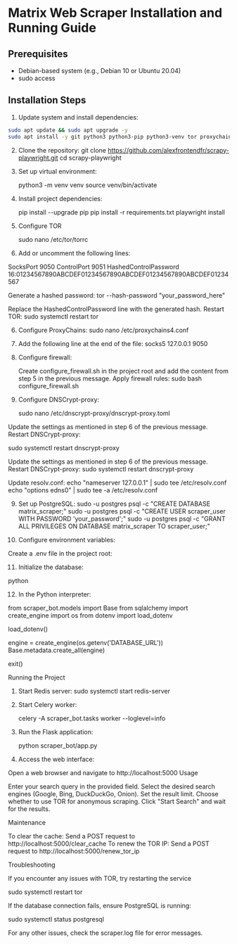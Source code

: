 # Matrix Web Scraper Installation and Running Guide

## Prerequisites

- Debian-based system (e.g., Debian 10 or Ubuntu 20.04)
- sudo access

## Installation Steps

1. Update system and install dependencies:

```bash
sudo apt update && sudo apt upgrade -y
sudo apt install -y git python3 python3-pip python3-venv tor proxychains4 iptables-persistent dnscrypt-proxy redis-server libpq-dev build-essential libssl-dev libffi-dev python3-dev postgresql postgresql-contrib
```

2. Clone the repository:
   git clone https://github.com/alexfrontendfr/scrapy-playwright.git
   cd scrapy-playwright

3. Set up virtual environment:

   python3 -m venv venv
   source venv/bin/activate

4. Install project dependencies:

   pip install --upgrade pip
   pip install -r requirements.txt
   playwright install

5. Configure TOR

   sudo nano /etc/tor/torrc

6. Add or uncomment the following lines:

SocksPort 9050
ControlPort 9051
HashedControlPassword 16:01234567890ABCDEF01234567890ABCDEF01234567890ABCDEF01234567

Generate a hashed password:
tor --hash-password "your_password_here"

Replace the HashedControlPassword line with the generated hash.
Restart TOR:
sudo systemctl restart tor

6. Configure ProxyChains:
   sudo nano /etc/proxychains4.conf

7. Add the following line at the end of the file:
   socks5 127.0.0.1 9050

8. Configure firewall:

   Create configure_firewall.sh in the project root and add the content from step 5 in the previous message.
   Apply firewall rules:
   sudo bash configure_firewall.sh

9. Configure DNSCrypt-proxy:

   sudo nano /etc/dnscrypt-proxy/dnscrypt-proxy.toml

Update the settings as mentioned in step 6 of the previous message.
Restart DNSCrypt-proxy:

sudo systemctl restart dnscrypt-proxy

Update the settings as mentioned in step 6 of the previous message.
Restart DNSCrypt-proxy:
sudo systemctl restart dnscrypt-proxy

Update resolv.conf:
echo "nameserver 127.0.0.1" | sudo tee /etc/resolv.conf
echo "options edns0" | sudo tee -a /etc/resolv.conf

9. Set up PostgreSQL:
   sudo -u postgres psql -c "CREATE DATABASE matrix_scraper;"
   sudo -u postgres psql -c "CREATE USER scraper_user WITH PASSWORD 'your_password';"
   sudo -u postgres psql -c "GRANT ALL PRIVILEGES ON DATABASE matrix_scraper TO scraper_user;"

10. Configure environment variables:

Create a .env file in the project root:

11. Initialize the database:

python

12. In the Python interpreter:

from scraper_bot.models import Base
from sqlalchemy import create_engine
import os
from dotenv import load_dotenv

load_dotenv()

engine = create_engine(os.getenv('DATABASE_URL'))
Base.metadata.create_all(engine)

exit()

Running the Project

1. Start Redis server:
   sudo systemctl start redis-server

2. Start Celery worker:

   celery -A scraper_bot.tasks worker --loglevel=info

3. Run the Flask application:

   python scraper_bot/app.py

4. Access the web interface:

Open a web browser and navigate to http://localhost:5000
Usage

Enter your search query in the provided field.
Select the desired search engines (Google, Bing, DuckDuckGo, Onion).
Set the result limit.
Choose whether to use TOR for anonymous scraping.
Click "Start Search" and wait for the results.

Maintenance

To clear the cache: Send a POST request to http://localhost:5000/clear_cache
To renew the TOR IP: Send a POST request to http://localhost:5000/renew_tor_ip

Troubleshooting

If you encounter any issues with TOR, try restarting the service

sudo systemctl restart tor

If the database connection fails, ensure PostgreSQL is running:

sudo systemctl status postgresql

For any other issues, check the scraper.log file for error messages.
